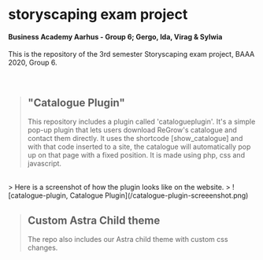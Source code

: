 # storyscaping exam project
#### Business Academy Aarhus - Group 6; Gergo, Ida, Virag & Sylwia
This is the repository of the 3rd semester Storyscaping exam project, BAAA 2020, Group 6.

<br>

> ## "Catalogue Plugin"
> This repository includes a plugin called 'catalogueplugin'.
> It's a simple pop-up plugin that lets users download ReGrow's catalogue and contact them directly.
> It uses the shortcode [show_catalogue] and with that code inserted to a site, the catalogue will automatically pop up on that page with a fixed position.
> It is made using php, css and javascript.
<br>
> Here is a screenshot of how the plugin looks like on the website.
> ![catalogue-plugin, Catalogue Plugin](/catalogue-plugin-screeenshot.png)

<br>

> ## Custom Astra Child theme
> The repo also includes our Astra child theme with custom css changes.

